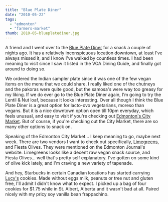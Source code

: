 ```yaml
---
title: "Blue Plate Diner"
date: "2010-05-22"
tags:
  - "edmonton"
  - "farmers-market"
thumb: 2010-05-blueplatediner.jpg
---
```


A friend and I went over to the [Blue Plate Diner](http://www.blueplatediner.ca/) for a snack a couple of nights ago. It has a relatively inconspicuous location downtown, at least I've always missed it, and I know I've walked by countless times. I had been meaning to visit since I saw it listed in the VOA Dining Guide, and finally got around to doing so.  

We ordered the Indian sampler plate since it was one of the few vegan items on the menu that we could share. I really liked one of the chutneys and the pakoras were quite good, but the samosa's were way too greasy for my liking. If we do ever go to the Blue Plate Diner again, I'm going to try the Lentil & Nut loaf, because it looks interesting. Over all though I think the Blue Plate Diner is a great option for lacto-ovo vegetarians, moreso than vegans. But it is a nice downtown option open till 10pm everyday, which feels unusual, and easy to visit if you're checking out [Edmonton's City Market](http://www.city-market.ca/). But of course, if you're checking out the City Market, there are so many other options to snack on.  

Speaking of the Edmonton City Market... I keep meaning to go, maybe next week. There are two vendors I want to check out specifically, [Limegreens](http://limegreens.com/), and Fiesta Olives. They were mentioned on the Edmonton Journal's website. Limegreens looks like a decent raw vegan snack source, and Fiesta Olives... well that's pretty self explanatory. I've gotten on some kind of olive kick lately, and I'm craving a new variety of tapenade.  

And hey, Starbucks in certain Canadian locations has started carrying [Lucy's](http://www.drlucys.com/) cookies. Made without eggs milk, peanuts or tree nut and gluten free, I'll admit I didn't know what to expect. I picked up a bag of four cookies for $1.75 while in St. Albert, Alberta and it wasn't bad at all. Paired nicely with my pricy soy vanilla bean frappachino.
